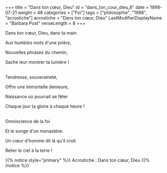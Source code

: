 +++
title = "Dans ton cœur, Dieu"
id = "dans_ton_cour_dieu_8"
date = 1998-07-21
weight = 48
categories = ["Foi"]
tags = ["philosophie", "1998", "acrostiche"]
acrostiche = "Dans ton cœur, Dieu"
LastModifierDisplayName = "Barbara Post"
verseLength = 8
+++

Dans ton cœur, Dieu, dans ta main

Aux humbles mots d'une prière,

Nouvelles phrases du chemin,

Sache leur montrer ta lumière !

 \
Tendresse, souveraineté,

Offre une immortelle demeure,

Naissance où pourrait se fêter

Chaque jour ta gloire à chaque heure !

 \
Omniscience de la foi

Et le songe d'un monastère:

Un cœur d'homme dit là qu'il croit

Relier le ciel à la terre !

{{% notice style="primary" %}}
Acrostiche : Dans ton cœur, Dieu
{{% /notice %}}
